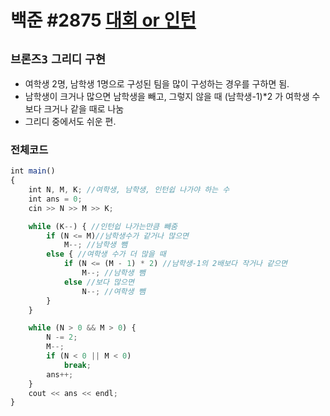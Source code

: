 # 백준 #2875 [대회 or 인턴](https://www.acmicpc.net/problem/2875)
`브론즈3` `그리디` `구현`
---
- 여학생 2명, 남학생 1명으로 구성된 팀을 많이 구성하는 경우를 구하면 됨.
- 남학생이 크거나 많으면 남학생을 빼고, 그렇지 않을 때 (남학생-1)*2 가 여학생 수보다 크거나 같을 때로 나눔
- 그리디 중에서도 쉬운 편.

### 전체코드
```jsx
int main()
{
	int N, M, K; //여학생, 남학생, 인턴쉽 나가야 하는 수
	int ans = 0;
	cin >> N >> M >> K;

	while (K--) { //인턴쉽 나가는만큼 빼줌
		if (N <= M)//남학생수가 같거나 많으면
			M--; //남학생 뺌
		else { //여학생 수가 더 많을 때
			if (N <= (M - 1) * 2) //남학생-1의 2배보다 작거나 같으면
				M--; //남학생 뺌
			else //보다 많으면
				N--; //여학생 뺌
		}
	}

	while (N > 0 && M > 0) {
		N -= 2;
		M--;
		if (N < 0 || M < 0)
			break;
		ans++;
	}
	cout << ans << endl;
}
```
